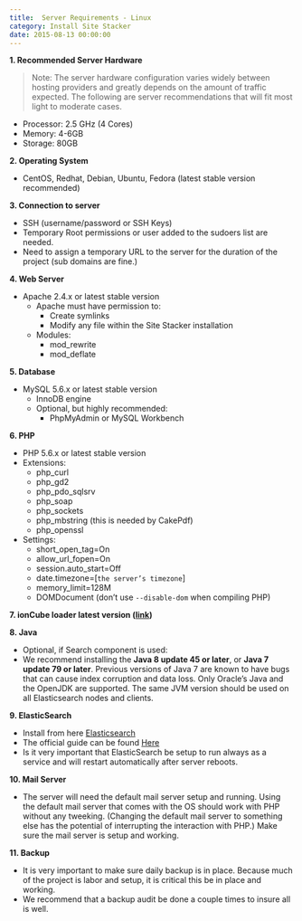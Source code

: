 ```yaml
---
title:  Server Requirements - Linux
category: Install Site Stacker
date: 2015-08-13 00:00:00
---
```


**1. Recommended Server Hardware**

> Note: The server hardware configuration varies widely between hosting providers and greatly depends on the amount of traffic expected. The following are server recommendations that will fit most light to moderate cases.

* Processor: 2.5 GHz (4 Cores)
* Memory: 4-6GB
* Storage: 80GB


**2. Operating System**
* CentOS, Redhat, Debian, Ubuntu, Fedora (latest stable version recommended)


**3. Connection to server**
* SSH (username/password or SSH Keys)
* Temporary Root permissions or user added to the sudoers list are needed.
* Need to assign a temporary URL to the server for the duration of the project (sub domains are fine.)


**4. Web Server**
* Apache 2.4.x or latest stable version
   * Apache must have permission to:
      * Create symlinks
      * Modify any file within the Site Stacker installation
   * Modules:
      * mod_rewrite
      * mod_deflate



**5. Database**
   * MySQL 5.6.x or latest stable version
      * InnoDB engine
      * Optional, but highly recommended:
         * PhpMyAdmin or MySQL Workbench


**6. PHP**
* PHP 5.6.x or latest stable version
* Extensions:
   * php_curl
   * php_gd2
   * php_pdo_sqlsrv
   * php_soap
   * php_sockets
   * php_mbstring (this is needed by CakePdf)
   * php_openssl
* Settings:
   * short_open_tag=On
   * allow_url_fopen=On
   * session.auto_start=Off
   * date.timezone=[`the server’s timezone`]
   * memory_limit=128M
   * DOMDocument (don’t use `--disable-dom` when compiling PHP)


**7. ionCube loader latest version ([link](http://www.google.com/url?q=http%3A%2F%2Fwww.ioncube.com%2Floaders.php&sa=D&sntz=1&usg=AFQjCNH2yLN9XjURVWA2ZIoDL3-EdsFG-g))**


**8. Java**
* Optional, if Search component is used:
* We recommend installing the **Java 8 update 45 or later**, or **Java 7 update 79 or later**. Previous versions of Java 7 are known to have bugs that can cause index corruption and data loss. Only Oracle’s Java and the OpenJDK are supported. The same JVM version should be used on all Elasticsearch nodes and clients.


**9. ElasticSearch**
* Install from here [Elasticsearch](https://github.com/sitestacker/sitestacker-wiki/wiki/Install-elasticsearch)
* The official guide can be found [Here](https://www.google.com/url?q=https%3A%2F%2Fwww.elastic.co%2Fguide%2Fen%2Felasticsearch%2Freference%2Fcurrent%2Fsetup.html&sa=D&sntz=1&usg=AFQjCNG1Wa040IUIoTIfd3GoEbFqbH_o9Q)
* Is it very important that ElasticSearch be setup to run always as a service and will restart automatically after server reboots.



**10. Mail Server**
* The server will need the default mail server setup and running.  Using the default mail server that comes with the OS should work with PHP without any tweeking.  (Changing the default mail server to something else has the potential of interrupting the interaction with PHP.) Make sure the mail server is setup and working.  

**11. Backup**
* It is very important to make sure daily backup is in place.  Because much of the project is labor and setup, it is critical this be in place and working.
* We recommend that a backup audit be done a couple times to insure all is well.
